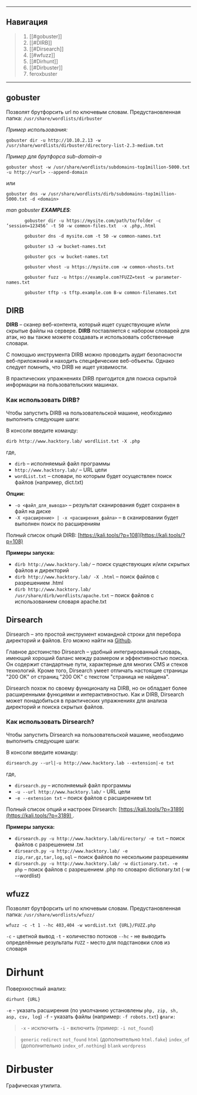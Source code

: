 ***
## Навигация
> 1. [[#gobuster]]
> 2. [[#DIRB]]
> 3. [[#Dirsearch]]
> 4. [[#wfuzz]]
>5. [[#Dirhunt]]
>6. [[#Dirbuster]]
>7. feroxbuster
***
## gobuster

Позволят брутфорсить url по ключевым словам. 
Предустановленная папка: `/usr/share/wordlists/dirbuster`

*Пример использования:*
```bush
gobuster dir -u http://10.10.2.13 -w /usr/share/wordlists/dirbuster/directory-list-2.3-medium.txt
```
*Пример для брутфорса sub-domain-а*
``` 
gobuster vhost -w /usr/share/wordlists/subdomains-top1million-5000.txt -u http://<url> --append-domain
```
или 
```
gobuster dns -w /usr/share/wordlists/dirb/subdomains-top1million-5000.txt -d <domain>
```
*man gobuster **EXAMPLES**:*
```bush
       gobuster dir ‐u https://mysite.com/path/to/folder ‐c ’session=123456’ ‐t 50 ‐w common‐files.txt  ‐x .php,.html

       gobuster dns ‐d mysite.com ‐t 50 ‐w common‐names.txt

       gobuster s3 ‐w bucket‐names.txt

       gobuster gcs ‐w bucket‐names.txt

       gobuster vhost ‐u https://mysite.com ‐w common‐vhosts.txt

       gobuster fuzz ‐u https://example.com?FUZZ=test ‐w parameter‐names.txt

       gobuster tftp ‐s tftp.example.com B‐w common‐filenames.txt
```
## DIRB

**DIRB** – сканер веб-контента, который ищет существующие и/или скрытые файлы на сервере. **DIRB** поставляется с набором словарей для атак, но вы также можете создавать и использовать собственные словари.

С помощью инструмента DIRB можно проводить аудит безопасности веб-приложений и находить специфические веб-объекты. Однако следует помнить, что DIRB не ищет уязвимости.

В практических упражнениях DIRB пригодится для поиска скрытой информации на пользовательских машинах.

### Как использовать DIRB?

Чтобы запустить DIRB на пользовательской машине, необходимо выполнить следующие шаги:

 В консоли введите команду:
```
dirb http://www.hacktory.lab/ wordlList.txt -X .php
```

где,

- `dirb` – исполняемый файл программы
- `http://www.hacktory.lab/` – URL цели
- `wordList.txt` – словари, по которым будет осуществлен поиск файлов (например, dict.txt)

**Опции:**

- `-o <файл_для_вывода>` – результат сканирования будет сохранен в файл на диске
- `-X <расширение> | -x <расширения_файла>` – в сканировании будет выполнен поиск по расширениям

Полный список опций DIRB: [https://kali.tools/?p=108](https://kali.tools/?p=108)

**Примеры запуска:**

- `dirb http://www.hacktory.lab/` – поиск существующих и/или скрытых файлов и директорий
- `dirb http://www.hacktory.lab/ -X .html` – поиск файлов с разрешением .html
- `dirb http://www.hacktory.lab/ /usr/share/dirb/wordlists/apache.txt` – поиск файлов с использованием словаря apache.txt
## Dirsearch

Dirsearch – это простой инструмент командной строки для перебора директорий и файлов. Его можно найти на [Github](https://github.com/maurosoria/dirsearch).

Главное достоинство Dirsearch – удобный интегрированный словарь, имеющий хороший баланс между размером и эффективностью поиска. Он содержит стандартные пути, характерные для многих CMS и стеков технологий. Кроме того, Dirsearch умеет отличать настоящие страницы "200 ОК" от страниц "200 ОК" с текстом "страница не найдена".

Dirsearch похож по своему функционалу на DIRB, но он обладает более расширенными функциями и интерактивностью. Как и DIRB, Dirsearch может понадобиться в практических упражнениях для анализа директорий и поиска скрытых файлов.

### Как использовать Dirsearch?

Чтобы запустить Dirsearch на пользовательской машине, необходимо выполнить следующие шаги:

В консоли введите команду:
```
dirsearch.py --url|-u http://www.hacktory.lab --extension|-e txt
```

где,

- `dirsearch.py` – исполняемый файл программы
- `-u --url http://www.hacktory.lab/` - URL цели
- `-e --extension txt` – поиск файлов с расширением txt

Полный список опций и настроек Dirsearch: [https://kali.tools/?p=3189](https://kali.tools/?p=3189) .

**Примеры запуска:**

- `dirsearch.py -u http://www.hacktory.lab/directory/ -e txt` – поиск файлов с разрешением .txt
- `dirsearch.py -u http://www.hacktory.lab/ -e zip,rar,gz,tar,log,sql` – поиск файлов по нескольким разрешениям
- `dirsearch.py -u http://www.hacktory.lab/ -w dictionary.txt. -e php` – поиск файлов с разрешением .php по словарю dictionary.txt (-w --wordlist)
## wfuzz 
Позволят брутфорсить url по ключевым словам. 
Предустановленная папка: `/usr/share/wordlists/wfuzz/`

```
wfuzz -c -t 1 --hc 403,404 -w wordList.txt {URL}/FUZZ.php
```
`-c` - цветной вывод 
`-t` - количество потоков
`--hc` - не выводить определённые результаты
`FUZZ` - место для подстановки слов из словаря

# Dirhunt
Поверхностный анализ:
```
dirhunt {URL}
```
`-e` - указать расширения (по умолчанию установлены `php, zip, sh, asp, csv, log`)
`-f` - указать файлы (например: `-f robots.txt`)
`флаги:`
>`-x` - исключить
>`-i` - включить (пример: `-i not_found`)

>`generic`
>`redirect`
>`not_found`
>`html` (дополнительно `html.fake`)
>`index_of` (дополнительно `index_of.nothing`)
>`blank`
>`wordpress`

# Dirbuster
Графическая утилита. 